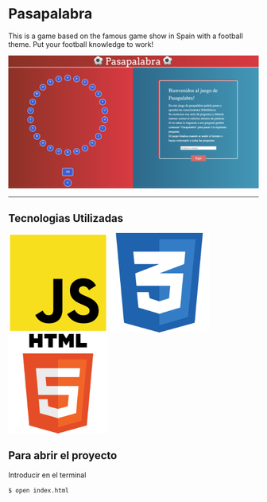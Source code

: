 # Pasapalabra
This is a game based on the famous game show in Spain with a football theme. Put your football knowledge to work!

![alt text](img/pasapalabra.png)

***
## Tecnologias Utilizadas

<img src="img/js.png" width="200"> <img src="img/css.png" width="200"> <img src="img/html.png" width="200"> 

## Para abrir el proyecto 

Introducir en el terminal

```console
$ open index.html
```

